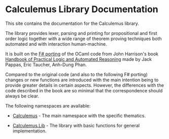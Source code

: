 # Calculemus Library Documentation

This site contains the documentation for the Calculemus library.

The library provides lexer, parsing and printing for propositional and first order logic together with a wide range of theorem proving techniques both automated and with interaction human-machine.

It is built on the [F# porting](https://github.com/jack-pappas/fsharp-logic-examples) of the OCaml code from John Harrison's book [Handbook of Practical Logic and Automated Reasoning](https://www.cl.cam.ac.uk/~jrh13/atp/index.html) made by Jack Pappas, Eric Taucher, Anh-Dung Phan.

Compared to the original code (and also to the following F# porting) changes or new functions are introduced with the main intention being to provide greater details in certain aspects. However, the differences with the code described in the book are so minimal that the correspondence should always be clear.

The following namespaces are available:

* [Calculemus](./reference/calculemus.html) - The main namespace with the specific thematics.

* [Calculemus.Lib](./reference/calculemus-lib.html) - The library with basic functions for general implementation.



